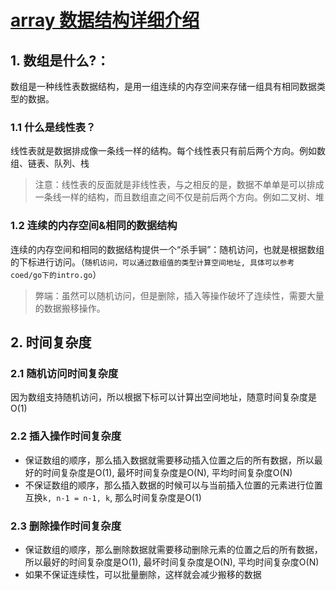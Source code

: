 # [array 数据结构详细介绍](https://time.geekbang.org/column/article/40961?utm_source=pinpaizhuanqu&utm_medium=geektime&utm_campaign=guanwang&utm_term=guanwang&utm_content=0511)

## 1. 数组是什么?：
数组是一种线性表数据结构，是用一组连续的内存空间来存储一组具有相同数据类型的数据。

### 1.1 什么是线性表？
线性表就是数据排成像一条线一样的结构。每个线性表只有前后两个方向。例如数组、链表、队列、栈

>注意：线性表的反面就是非线性表，与之相反的是，数据不单单是可以排成一条线一样的结构，而且数组直之间不仅是前后两个方向。例如二叉树、堆

### 1.2 连续的内存空间&相同的数据结构
连续的内存空间和相同的数据结构提供一个“杀手锏”：随机访问，也就是根据数组的下标进行访问。（`随机访问，可以通过数组值的类型计算空间地址, 具体可以参考coed/go下的intro.go`）
> 弊端：虽然可以随机访问，但是删除，插入等操作破坏了连续性，需要大量的数据搬移操作。

## 2. 时间复杂度
### 2.1 随机访问时间复杂度
因为数组支持随机访问，所以根据下标可以计算出空间地址，随意时间复杂度是O(1)

### 2.2 插入操作时间复杂度
- 保证数组的顺序，那么插入数据就需要移动插入位置之后的所有数据，所以最好的时间复杂度是O(1), 最坏时间复杂度是O(N), 平均时间复杂度O(N)
- 不保证数组的顺序，那么插入数据的时候可以与当前插入位置的元素进行位置互换`k, n-1 = n-1, k`, 那么时间复杂度是O(1)

### 2.3 删除操作时间复杂度
- 保证数组的顺序，那么删除数据就需要移动删除元素的位置之后的所有数据，所以最好的时间复杂度是O(1), 最坏时间复杂度是O(N), 平均时间复杂度O(N)
- 如果不保证连续性，可以批量删除，这样就会减少搬移的数据
